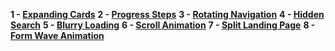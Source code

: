 **1 - [Expanding Cards](https://shidlikaty.github.io/SimpleProjects/1-Expanding%20cards/)**
**2 - [Progress Steps](https://shidlikaty.github.io/SimpleProjects/2%20-%20Progress%20Steps/)**
**3 - [Rotating Navigation](https://shidlikaty.github.io/SimpleProjects/3%20-%20Rotating%20Navigation/)**
**4 - [Hidden Search](https://shidlikaty.github.io/SimpleProjects/4%20-%20Hidden%20Search/)**
**5 - [Blurry Loading](https://shidlikaty.github.io/SimpleProjects/5%20-%20Blurry%20Loading/)**
**6 - [Scroll Animation](https://shidlikaty.github.io/SimpleProjects/6%20-%20Scroll%20Animation/)**
**7 - [Split Landing Page](https://shidlikaty.github.io/SimpleProjects/7%20-%20Split%20Landing%20Page/)**
**8 - [Form Wave Animation](https://shidlikaty.github.io/SimpleProjects/8%20-%20Form%20Wave%20Animation/)**